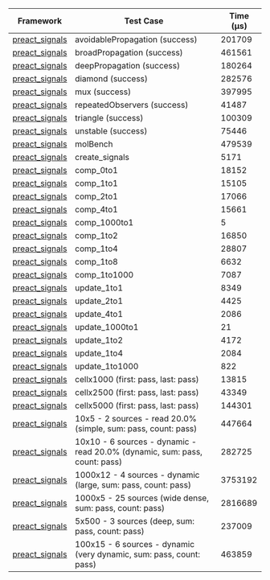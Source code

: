 | Framework | Test Case | Time (μs) |
| --- | --- | --- |
| [preact_signals](https://pub.dev/packages/preact_signals) | avoidablePropagation (success) | 201709 |
| [preact_signals](https://pub.dev/packages/preact_signals) | broadPropagation (success) | 461561 |
| [preact_signals](https://pub.dev/packages/preact_signals) | deepPropagation (success) | 180264 |
| [preact_signals](https://pub.dev/packages/preact_signals) | diamond (success) | 282576 |
| [preact_signals](https://pub.dev/packages/preact_signals) | mux (success) | 397995 |
| [preact_signals](https://pub.dev/packages/preact_signals) | repeatedObservers (success) | 41487 |
| [preact_signals](https://pub.dev/packages/preact_signals) | triangle (success) | 100309 |
| [preact_signals](https://pub.dev/packages/preact_signals) | unstable (success) | 75446 |
| [preact_signals](https://pub.dev/packages/preact_signals) | molBench | 479539 |
| [preact_signals](https://pub.dev/packages/preact_signals) | create_signals | 5171 |
| [preact_signals](https://pub.dev/packages/preact_signals) | comp_0to1 | 18152 |
| [preact_signals](https://pub.dev/packages/preact_signals) | comp_1to1 | 15105 |
| [preact_signals](https://pub.dev/packages/preact_signals) | comp_2to1 | 17066 |
| [preact_signals](https://pub.dev/packages/preact_signals) | comp_4to1 | 15661 |
| [preact_signals](https://pub.dev/packages/preact_signals) | comp_1000to1 | 5 |
| [preact_signals](https://pub.dev/packages/preact_signals) | comp_1to2 | 16850 |
| [preact_signals](https://pub.dev/packages/preact_signals) | comp_1to4 | 28807 |
| [preact_signals](https://pub.dev/packages/preact_signals) | comp_1to8 | 6632 |
| [preact_signals](https://pub.dev/packages/preact_signals) | comp_1to1000 | 7087 |
| [preact_signals](https://pub.dev/packages/preact_signals) | update_1to1 | 8349 |
| [preact_signals](https://pub.dev/packages/preact_signals) | update_2to1 | 4425 |
| [preact_signals](https://pub.dev/packages/preact_signals) | update_4to1 | 2086 |
| [preact_signals](https://pub.dev/packages/preact_signals) | update_1000to1 | 21 |
| [preact_signals](https://pub.dev/packages/preact_signals) | update_1to2 | 4172 |
| [preact_signals](https://pub.dev/packages/preact_signals) | update_1to4 | 2084 |
| [preact_signals](https://pub.dev/packages/preact_signals) | update_1to1000 | 822 |
| [preact_signals](https://pub.dev/packages/preact_signals) | cellx1000 (first: pass, last: pass) | 13815 |
| [preact_signals](https://pub.dev/packages/preact_signals) | cellx2500 (first: pass, last: pass) | 43349 |
| [preact_signals](https://pub.dev/packages/preact_signals) | cellx5000 (first: pass, last: pass) | 144301 |
| [preact_signals](https://pub.dev/packages/preact_signals) | 10x5 - 2 sources - read 20.0% (simple, sum: pass, count: pass) | 447664 |
| [preact_signals](https://pub.dev/packages/preact_signals) | 10x10 - 6 sources - dynamic - read 20.0% (dynamic, sum: pass, count: pass) | 282725 |
| [preact_signals](https://pub.dev/packages/preact_signals) | 1000x12 - 4 sources - dynamic (large, sum: pass, count: pass) | 3753192 |
| [preact_signals](https://pub.dev/packages/preact_signals) | 1000x5 - 25 sources (wide dense, sum: pass, count: pass) | 2816689 |
| [preact_signals](https://pub.dev/packages/preact_signals) | 5x500 - 3 sources (deep, sum: pass, count: pass) | 237009 |
| [preact_signals](https://pub.dev/packages/preact_signals) | 100x15 - 6 sources - dynamic (very dynamic, sum: pass, count: pass) | 463859 |
